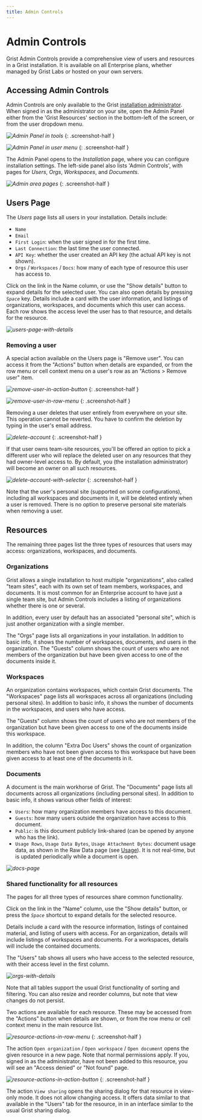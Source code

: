 ```yaml
---
title: Admin Controls
---
```


# Admin Controls

Grist Admin Controls provide a comprehensive view of users and resources in a Grist
installation. It is available on all Enterprise plans, whether managed by Grist Labs or hosted on your
own servers.

## Accessing Admin Controls

Admin Controls are only available to the Grist [installation
administrator](self-managed.md#what-is-the-administrative-account). When signed in as the
administrator on your site, open the Admin Panel either from the 'Grist Resources' section
in the bottom-left of the screen, or from the user dropdown menu.

*![Admin Panel in tools](images/admin-controls/admin-panel-in-tools.png)*
{: .screenshot-half }

*![Admin Panel in user menu](images/admin-controls/admin-panel-in-user-menu.png)*
{: .screenshot-half }

The Admin Panel opens to the _Installation_ page, where you can configure installation settings. The left-side panel also lists 'Admin Controls', with pages for _Users_, _Orgs_, _Workspaces_,
and _Documents_.

*![Admin area pages](images/admin-controls/admin-area-pages.png)*
{: .screenshot-half }

## Users Page

The _Users_ page lists all users in your installation. Details include:

- `Name`
- `Email`
- `First Login`: when the user signed in for the first time.
- `Last Connection`: the last time the user connected.
- `API Key`: whether the user created an API key (the actual API key is not shown).
- `Orgs` / `Workspaces` / `Docs`: how many of each type of resource this user has access to.

Click on the link in the Name column, or use the "Show details" button to expand details for the
selected user. You can also open details by pressing <code class="keys">*Space*</code> key. Details
include a card with the user information, and listings of organizations, workspaces, and
documents which this user can access. Each row shows the access level the user has to that
resource, and details for the resource.

*![users-page-with-details](images/admin-controls/users-page-with-details.png)*

### Removing a user

A special action available on the Users page is "Remove user". You can access it from the
"Actions" button when details are expanded, or from the row menu or cell context menu on a user's
row as an "Actions > Remove user" item.

*![remove-user-in-action-button](images/admin-controls/remove-user-in-action-button.png)*
{: .screenshot-half }

*![remove-user-in-row-menu](images/admin-controls/remove-user-in-row-menu.png)*
{: .screenshot-half }

Removing a user deletes that user entirely from everywhere on your site. This operation cannot be
reverted. You have to confirm the deletion by typing in the user's email address.

<span class="screenshot-large">*![delete-account](images/admin-controls/delete-account.png)*</span>
{: .screenshot-half }

If that user owns team-site resources, you'll be offered an option to pick a different user who
will replace the deleted user on any resources that they had owner-level access to. By default,
you (the installation administrator) will become an owner on all such resources.

<span class="screenshot-large">*![delete-account-with-selector](images/admin-controls/delete-account-with-selector.png)*</span>
{: .screenshot-half }

Note that the user's personal site (supported on some configurations), including all workspaces
and documents in it, will be deleted entirely when a user is removed. There is no option to
preserve personal site materials when removing a user.

## Resources

The remaining three pages list the three types of resources that users may access:
organizations, workspaces, and documents.

### Organizations

Grist allows a single installation to host multiple "organizations", also called "team sites",
each with its own set of team members, workspaces, and documents. It is most common for an
Enterprise account to have just a single team site, but Admin Controls includes a listing of
organizations whether there is one or several.

In addition, every user by default has an associated "personal site", which is just another
organization with a single member.

The "Orgs" page lists all organizations in your installation. In addition to basic info, it shows
the number of workspaces, documents, and users in the organization. The "Guests" column shows
the count of users who are not members of the organization but have been given access to one of
the documents inside it.

### Workspaces

An organization contains workspaces, which contain Grist documents. The "Workspaces" page lists
all workspaces across all organizations (including personal sites). In addition to basic info, it
shows the number of documents in the workspaces, and users who have access.

The "Guests" column shows the count of users who are not members of the organization but have been
given access to one of the documents inside this workspace.

In addition, the column "Extra Doc Users" shows the count of organization members who have not been
given access to this workspace but have been given access to at least one of the documents in it.

### Documents

A document is the main workhorse of Grist. The "Documents" page lists all documents across all
organizations (including personal sites). In addition to basic info, it shows various other fields
of interest:

- `Users`: how many organization members have access to this document.
- `Guests`: how many users outside the organization have access to this document.
- `Public`: is this document publicly link-shared (can be opened by anyone who has the link).
- `Usage Rows`, `Usage Data Bytes`, `Usage Attachment Bytes`: document
  usage data, as shown in the Raw Data page (see [Usage](raw-data.md#usage)). It is not real-time,
  but is updated periodically while a document is open.

*![docs-page](images/admin-controls/docs-page.png)*

### Shared functionality for all resources

The pages for all three types of resources share common functionality.

Click on the link in the "Name" column, use the "Show details" button, or press the <code
class="keys">*Space*</code> shortcut to expand details for the selected resource.

Details include a card with the resource information, listings of contained material, and listing
of users with access. For an organization, details will include listings
of workspaces and documents. For a workspaces, details will include the contained documents.

The "Users" tab shows all users who have access to the selected resource, with their access level
in the first column.

*![orgs-with-details](images/admin-controls/orgs-with-details.png)*

Note that all tables support the usual Grist functionality of sorting and filtering. You can also
resize and reorder columns, but note that view changes do not persist.

Two actions are available for each resource. These may be accessed from the "Actions" button when
details are shown, or from the row menu or cell context menu in the main resource list.

*![resource-actions-in-row-menu](images/admin-controls/resource-actions-in-row-menu.png)*
{: .screenshot-half }

The action `Open organization` / `Open workspace` / `Open document` opens the given resource in a new
page. Note that normal permissions apply. If you, signed in as the administrator, have not been
added to this resource, you will see an "Access denied" or "Not found" page.

*![resource-actions-in-action-button](images/admin-controls/resource-actions-in-action-button.png)*
{: .screenshot-half }

The action `View sharing` opens the sharing dialog for that resource in view-only mode. It does
not allow changing access. It offers data similar to that available in the "Users" tab for the
resource, in in an interface similar to the usual Grist sharing dialog.
